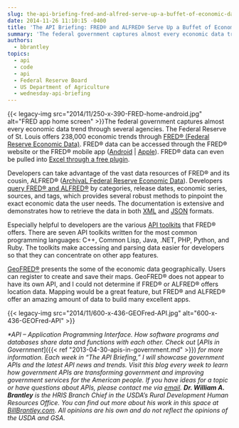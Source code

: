 ```yaml
---
slug: the-api-briefing-fred-and-alfred-serve-up-a-buffet-of-economic-data
date: 2014-11-26 11:10:15 -0400
title: 'The API Briefing: FRED® and ALFRED® Serve Up a Buffet of Economic Data'
summary: 'The federal government captures almost every economic data trend through several agencies. The Federal Reserve of St. Louis offers 238,000 economic trends through FRED&reg; (Federal Reserve Economic Data). FRED&reg; data can be accessed through the FRED&reg; website or the FRED&reg; mobile app (Android | Apple). FRED&reg; data can'
authors:
  - bbrantley
topics:
  - api
  - code
  - api
  - Federal Reserve Board
  - US Department of Agriculture
  - wednesday-api-briefing
---
```


{{< legacy-img src="2014/11/250-x-390-FRED-home-android.jpg" alt="FRED app home screen" >}}The federal government captures almost every economic data trend through several agencies. The Federal Reserve of St. Louis offers 238,000 economic trends through [FRED® (Federal Reserve Economic Data)](http://research.stlouisfed.org/fred2/). FRED® data can be accessed through the FRED® website or the FRED® mobile app ([Android](https://play.google.com/store/apps/details?id=org.stlouisfed.research.fred) | [Apple](https://itunes.apple.com/us/app/fred-economic-data/id451715489)). FRED® data can even be pulled into [Excel through a free plugin](http://research.stlouisfed.org/fred-addin/).

Developers can take advantage of the vast data resources of FRED® and its cousin, ALFRED® ([ArchivaL Federal Reserve Economic Data](http://alfred.stlouisfed.org/)). Developers [query FRED® and ALFRED®](http://api.stlouisfed.org/docs/fred/) by categories, release dates, economic series, sources, and tags, which provides several robust methods to pinpoint the exact economic data the user needs. The documentation is extensive and demonstrates how to retrieve the data in both [XML](http://en.wikipedia.org/wiki/XML) and [JSON](http://en.wikipedia.org/wiki/JSON) formats.

Especially helpful to developers are the various [API toolkits](http://api.stlouisfed.org/docs/fred/#Toolkits) that FRED® offers. There are seven API toolkits written for the most common programming languages: C++, Common Lisp, Java, .NET, PHP, Python, and Ruby. The toolkits make accessing and parsing data easier for developers so that they can concentrate on other app features.

[GeoFRED®](http://geofred.stlouisfed.org/) presents the some of the economic data geographically. Users can register to create and save their maps. GeoFRED® does not appear to have its own API, and I could not determine if FRED® or ALFRED® offers location data. Mapping would be a great feature, but FRED® and ALFRED® offer an amazing amount of data to build many excellent apps.

{{< legacy-img src="2014/11/600-x-436-GEOFred-API.jpg" alt="600-x-436-GEOFred-API" >}}

_*API – Application Programming Interface. How software programs and databases share data and functions with each other. Check out_ [_APIs in Government_]({{< ref "2013-04-30-apis-in-government.md" >}}) _for more information._
_Each week in “The API Briefing,” I will showcase government APIs and the latest API news and trends. Visit this blog every week to learn how government APIs are transforming government and improving government services for the American people. If you have ideas for a topic or have questions about APIs, please contact me via_ [_email_](mailto:William.Brantley@opm.gov)_._
_**Dr. William A. Brantley** is the HRIS Branch Chief in the USDA’s Rural Development Human Resources Office. You can find out more about his work in this space at_ [_BillBrantley.com_](http://billbrantley.com/)_. All opinions are his own and do not reflect the opinions of the USDA and GSA._